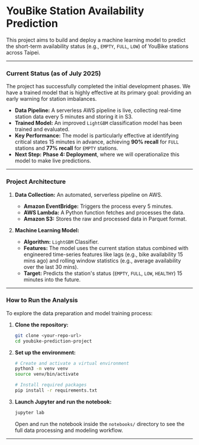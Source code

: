 # YouBike Station Availability Prediction

This project aims to build and deploy a machine learning model to predict the short-term availability status (e.g., `EMPTY`, `FULL`, `LOW`) of YouBike stations across Taipei.

---

### Current Status (as of July 2025)

The project has successfully completed the initial development phases. We have a trained model that is highly effective at its primary goal: providing an early warning for station imbalances.

* **Data Pipeline:** A serverless AWS pipeline is live, collecting real-time station data every 5 minutes and storing it in S3.
* **Trained Model:** An improved `LightGBM` classification model has been trained and evaluated.
* **Key Performance:** The model is particularly effective at identifying critical states 15 minutes in advance, achieving **90% recall** for `FULL` stations and **77% recall** for `EMPTY` stations.
* **Next Step:** **Phase 4: Deployment**, where we will operationalize this model to make live predictions.

---

### Project Architecture

1.  **Data Collection:** An automated, serverless pipeline on AWS.
    * **Amazon EventBridge:** Triggers the process every 5 minutes.
    * **AWS Lambda:** A Python function fetches and processes the data.
    * **Amazon S3:** Stores the raw and processed data in Parquet format.

2.  **Machine Learning Model:**
    * **Algorithm:** `LightGBM` Classifier.
    * **Features:** The model uses the current station status combined with engineered time-series features like lags (e.g., bike availability 15 mins ago) and rolling window statistics (e.g., average availability over the last 30 mins).
    * **Target:** Predicts the station's status (`EMPTY`, `FULL`, `LOW`, `HEALTHY`) 15 minutes into the future.

---

### How to Run the Analysis

To explore the data preparation and model training process:

1.  **Clone the repository:**
    ```bash
    git clone <your-repo-url>
    cd youbike-prediction-project
    ```

2.  **Set up the environment:**
    ```bash
    # Create and activate a virtual environment
    python3 -m venv venv
    source venv/bin/activate

    # Install required packages
    pip install -r requirements.txt
    ```

3.  **Launch Jupyter and run the notebook:**
    ```bash
    jupyter lab
    ```
    Open and run the notebook inside the `notebooks/` directory to see the full data processing and modeling workflow.

---